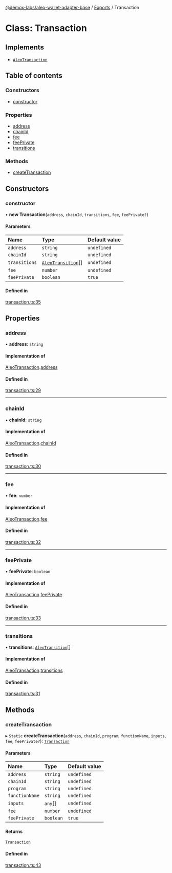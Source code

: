 [@demox-labs/aleo-wallet-adapter-base](../README.md) / [Exports](../modules.md) / Transaction

# Class: Transaction

## Implements

- [`AleoTransaction`](../interfaces/AleoTransaction.md)

## Table of contents

### Constructors

- [constructor](Transaction.md#constructor)

### Properties

- [address](Transaction.md#address)
- [chainId](Transaction.md#chainid)
- [fee](Transaction.md#fee)
- [feePrivate](Transaction.md#feeprivate)
- [transitions](Transaction.md#transitions)

### Methods

- [createTransaction](Transaction.md#createtransaction)

## Constructors

### constructor

• **new Transaction**(`address`, `chainId`, `transitions`, `fee`, `feePrivate?`)

#### Parameters

| Name | Type | Default value |
| :------ | :------ | :------ |
| `address` | `string` | `undefined` |
| `chainId` | `string` | `undefined` |
| `transitions` | [`AleoTransition`](../interfaces/AleoTransition.md)[] | `undefined` |
| `fee` | `number` | `undefined` |
| `feePrivate` | `boolean` | `true` |

#### Defined in

[transaction.ts:35](https://github.com/demox-labs/leo-wallet-adapter/blob/10fbe90/packages/core/base/transaction.ts#L35)

## Properties

### address

• **address**: `string`

#### Implementation of

[AleoTransaction](../interfaces/AleoTransaction.md).[address](../interfaces/AleoTransaction.md#address)

#### Defined in

[transaction.ts:29](https://github.com/demox-labs/leo-wallet-adapter/blob/10fbe90/packages/core/base/transaction.ts#L29)

___

### chainId

• **chainId**: `string`

#### Implementation of

[AleoTransaction](../interfaces/AleoTransaction.md).[chainId](../interfaces/AleoTransaction.md#chainid)

#### Defined in

[transaction.ts:30](https://github.com/demox-labs/leo-wallet-adapter/blob/10fbe90/packages/core/base/transaction.ts#L30)

___

### fee

• **fee**: `number`

#### Implementation of

[AleoTransaction](../interfaces/AleoTransaction.md).[fee](../interfaces/AleoTransaction.md#fee)

#### Defined in

[transaction.ts:32](https://github.com/demox-labs/leo-wallet-adapter/blob/10fbe90/packages/core/base/transaction.ts#L32)

___

### feePrivate

• **feePrivate**: `boolean`

#### Implementation of

[AleoTransaction](../interfaces/AleoTransaction.md).[feePrivate](../interfaces/AleoTransaction.md#feeprivate)

#### Defined in

[transaction.ts:33](https://github.com/demox-labs/leo-wallet-adapter/blob/10fbe90/packages/core/base/transaction.ts#L33)

___

### transitions

• **transitions**: [`AleoTransition`](../interfaces/AleoTransition.md)[]

#### Implementation of

[AleoTransaction](../interfaces/AleoTransaction.md).[transitions](../interfaces/AleoTransaction.md#transitions)

#### Defined in

[transaction.ts:31](https://github.com/demox-labs/leo-wallet-adapter/blob/10fbe90/packages/core/base/transaction.ts#L31)

## Methods

### createTransaction

▸ `Static` **createTransaction**(`address`, `chainId`, `program`, `functionName`, `inputs`, `fee`, `feePrivate?`): [`Transaction`](Transaction.md)

#### Parameters

| Name | Type | Default value |
| :------ | :------ | :------ |
| `address` | `string` | `undefined` |
| `chainId` | `string` | `undefined` |
| `program` | `string` | `undefined` |
| `functionName` | `string` | `undefined` |
| `inputs` | `any`[] | `undefined` |
| `fee` | `number` | `undefined` |
| `feePrivate` | `boolean` | `true` |

#### Returns

[`Transaction`](Transaction.md)

#### Defined in

[transaction.ts:43](https://github.com/demox-labs/leo-wallet-adapter/blob/10fbe90/packages/core/base/transaction.ts#L43)
